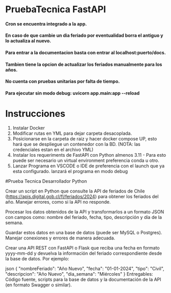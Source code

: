 # PruebaTecnica FastAPI

#### Cron se encuentra integrado a la app.
#### En caso de que cambie un dia feriado por eventualidad borra el antiguo y lo actualiza al nuevo. 
#### Para entrar a la documentacion basta con entrar al localhost:puerto/docs.
#### Tambien tiene la opcion de actualizar los feriados manualmente para los años. 
#### No cuenta con pruebas unitarias por falta de tiempo.
#### Para ejecutar sin modo debug: uvicorn app.main:app --reload


# Instrucciones

1. Instalar Docker
2. Modificar rutas en YML para dejar carpeta desacoplada. 
3. Posicionarse en la carpeta de raiz y hacer docker compose UP, esto hará que se despliegue un contenedor con la BD. (NOTA: las credenciales estan en el archivo YML)
4. Instalar los requeriments de FastAPI con Python almenos 3.11  - Para esto puede ser necesario un virtual environment preferencia conda u otro.
5. Lanzar Programa en VSCODE o IDE de preferencia con el launch que ya esta configurado. lanzará el programa en modo debug



#Prueba Tecnica Desarrollador Python

Crear un script en Python que consulte la API de feriados de Chile (https://apis.digital.gob.cl/fl/feriados/2024) para obtener los feriados del año. Manejar errores, como si la API no responde.

Procesar los datos obtenidos de la API y transformarlos a un formato JSON con campos como: nombre del feriado, fecha, tipo, descripción y día de la semana.

Guardar estos datos en una base de datos (puede ser MySQL o Postgres). Manejar conexiones y errores de manera adecuada.

Crear una API REST con FastAPI o Flask que reciba una fecha en formato yyyy-mm-dd y devuelva la información del feriado correspondiente desde la base de datos. Por ejemplo:

json
{
    "nombreFeriado": "Año Nuevo",
    "fecha": "01-01-2024",
    "tipo": "Civil",
    "descripcion": "Año Nuevo",
    "dia_semana": "Miércoles"
}
Entregables: Código fuente, scripts para la base de datos y la documentación de la API (en formato Swagger o similar).
